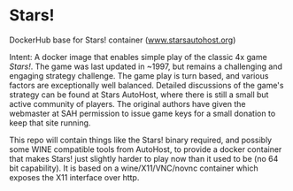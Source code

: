 # Stars!

DockerHub base for Stars! container (www.starsautohost.org)

Intent:
A docker image that enables simple play of the classic 4x game *Stars!*.  The game was last updated in ~1997, but remains a challenging and engaging strategy challenge.  The game play is turn based, and various factors are exceptionally well balanced.  Detailed discussions of the game's strategy can be found at Stars AutoHost, where there is still a small but active community of players.
The original authors have given the webmaster at SAH permission to issue game keys for a small donation to keep that site running.

This repo will contain things like the Stars! binary required, and possibly some WINE compatible tools from AutoHost, to provide a docker container that makes Stars! just slightly harder to play now than it used to be (no 64 bit capability).
It is based on a wine/X11/VNC/novnc container which exposes the X11 interface over http.
